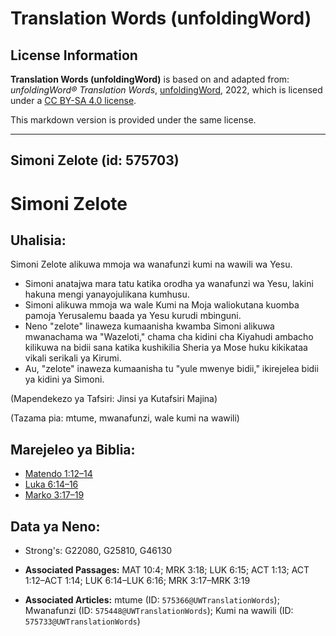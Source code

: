 # Translation Words (unfoldingWord)

## License Information

**Translation Words (unfoldingWord)** is based on and adapted from: _unfoldingWord® Translation Words_, [unfoldingWord](https://unfoldingword.org/utw), 2022, which is licensed under a [CC BY-SA 4.0 license](https://creativecommons.org/licenses/by-sa/4.0/legalcode.en).

This markdown version is provided under the same license.



--------------------------------

## Simoni Zelote (id: 575703)

Simoni Zelote
=============

Uhalisia:
---------

Simoni Zelote alikuwa mmoja wa wanafunzi kumi na wawili wa Yesu.

* Simoni anatajwa mara tatu katika orodha ya wanafunzi wa Yesu, lakini hakuna mengi yanayojulikana kumhusu.
* Simoni alikuwa mmoja wa wale Kumi na Moja waliokutana kuomba pamoja Yerusalemu baada ya Yesu kurudi mbinguni.
* Neno "zelote" linaweza kumaanisha kwamba Simoni alikuwa mwanachama wa "Wazeloti," chama cha kidini cha Kiyahudi ambacho kilikuwa na bidii sana katika kushikilia Sheria ya Mose huku kikikataa vikali serikali ya Kirumi.
* Au, "zelote" inaweza kumaanisha tu "yule mwenye bidii," ikirejelea bidii ya kidini ya Simoni.

(Mapendekezo ya Tafsiri: Jinsi ya Kutafsiri Majina)

(Tazama pia: mtume, mwanafunzi, wale kumi na wawili)

Marejeleo ya Biblia:
--------------------

* [Matendo 1:12–14](https://ref.ly/Acts1:12-Acts1:14)
* [Luka 6:14–16](https://ref.ly/Luke6:14-Luke6:16)
* [Marko 3:17–19](https://ref.ly/Mark3:17-Mark3:19)

Data ya Neno:
-------------

* Strong's: G22080, G25810, G46130

* **Associated Passages:** MAT 10:4; MRK 3:18; LUK 6:15; ACT 1:13; ACT 1:12–ACT 1:14; LUK 6:14–LUK 6:16; MRK 3:17–MRK 3:19
* **Associated Articles:** mtume (ID: `575366@UWTranslationWords`); Mwanafunzi (ID: `575448@UWTranslationWords`); Kumi na wawili (ID: `575733@UWTranslationWords`)

